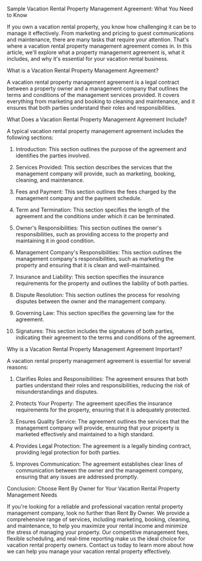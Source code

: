 Sample Vacation Rental Property Management Agreement: What You Need to Know

If you own a vacation rental property, you know how challenging it can be to manage it effectively. From marketing and pricing to guest communications and maintenance, there are many tasks that require your attention. That's where a vacation rental property management agreement comes in. In this article, we'll explore what a property management agreement is, what it includes, and why it's essential for your vacation rental business.

What is a Vacation Rental Property Management Agreement?

A vacation rental property management agreement is a legal contract between a property owner and a management company that outlines the terms and conditions of the management services provided. It covers everything from marketing and booking to cleaning and maintenance, and it ensures that both parties understand their roles and responsibilities.

What Does a Vacation Rental Property Management Agreement Include?

A typical vacation rental property management agreement includes the following sections:

1. Introduction: This section outlines the purpose of the agreement and identifies the parties involved.

2. Services Provided: This section describes the services that the management company will provide, such as marketing, booking, cleaning, and maintenance.

3. Fees and Payment: This section outlines the fees charged by the management company and the payment schedule.

4. Term and Termination: This section specifies the length of the agreement and the conditions under which it can be terminated.

5. Owner's Responsibilities: This section outlines the owner's responsibilities, such as providing access to the property and maintaining it in good condition.

6. Management Company's Responsibilities: This section outlines the management company's responsibilities, such as marketing the property and ensuring that it is clean and well-maintained.

7. Insurance and Liability: This section specifies the insurance requirements for the property and outlines the liability of both parties.

8. Dispute Resolution: This section outlines the process for resolving disputes between the owner and the management company.

9. Governing Law: This section specifies the governing law for the agreement.

10. Signatures: This section includes the signatures of both parties, indicating their agreement to the terms and conditions of the agreement.

Why is a Vacation Rental Property Management Agreement Important?

A vacation rental property management agreement is essential for several reasons:

1. Clarifies Roles and Responsibilities: The agreement ensures that both parties understand their roles and responsibilities, reducing the risk of misunderstandings and disputes.

2. Protects Your Property: The agreement specifies the insurance requirements for the property, ensuring that it is adequately protected.

3. Ensures Quality Service: The agreement outlines the services that the management company will provide, ensuring that your property is marketed effectively and maintained to a high standard.

4. Provides Legal Protection: The agreement is a legally binding contract, providing legal protection for both parties.

5. Improves Communication: The agreement establishes clear lines of communication between the owner and the management company, ensuring that any issues are addressed promptly.

Conclusion: Choose Rent By Owner for Your Vacation Rental Property Management Needs

If you're looking for a reliable and professional vacation rental property management company, look no further than Rent By Owner. We provide a comprehensive range of services, including marketing, booking, cleaning, and maintenance, to help you maximize your rental income and minimize the stress of managing your property. Our competitive management fees, flexible scheduling, and real-time reporting make us the ideal choice for vacation rental property owners. Contact us today to learn more about how we can help you manage your vacation rental property effectively.